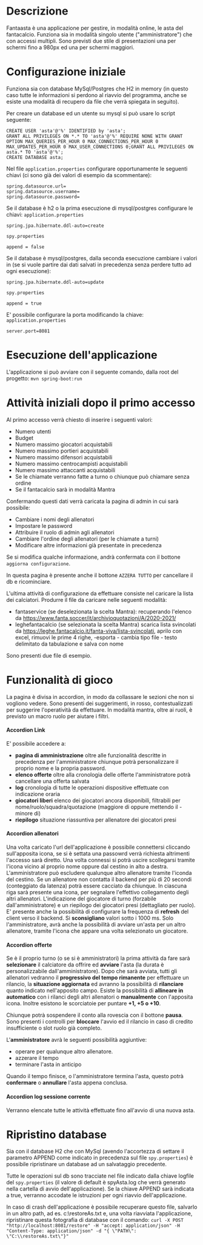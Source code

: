 # Descrizione
Fantaasta è una applicazione per gestire, in modalità online, le asta del fantacalcio. Funziona sia in modalità singolo utente ("amministratore") che con accessi multipli. Sono previsti due stile di presentazioni una per schermi fino a 980px ed una per schermi maggiori.

# Configurazione iniziale
Funziona sia con database MySql/Postgres che H2 in memory (in questo caso tutte le informazioni si perdono al riavvio del programma, anche se esiste una modalità di recupero da file che verrà spiegata in seguito). 

Per creare un database ed un utente su mysql si può usare lo script seguente:
 	
~~~~
CREATE USER 'asta'@'%' IDENTIFIED by 'asta';
GRANT ALL PRIVILEGES ON *.* TO 'asta'@'%' REQUIRE NONE WITH GRANT OPTION MAX_QUERIES_PER_HOUR 0 MAX_CONNECTIONS_PER_HOUR 0 MAX_UPDATES_PER_HOUR 0 MAX_USER_CONNECTIONS 0;GRANT ALL PRIVILEGES ON asta.* TO 'asta'@'%';
CREATE DATABASE asta;
~~~~

Nel file `application.properties` configurare opportunamente le seguenti chiavi (ci sono già dei valori di esempio da scommentare):
~~~~
spring.datasource.url=
spring.datasource.username=
spring.datasource.password=
~~~~

Se il database è h2 o la prima esecuzione di mysql/postgres configurare le chiavi:
`application.properties`
~~~~
spring.jpa.hibernate.ddl-auto=create
~~~~
`spy.properties`
~~~~
append = false
~~~~

Se il database è mysql/postgres, dalla seconda esecuzione cambiare i valori in (se si vuole partire dai dati salvati in precedenza senza perdere tutto ad ogni esecuzione):
~~~~
spring.jpa.hibernate.ddl-auto=update
~~~~
`spy.properties`
~~~~
append = true
~~~~
E' possibile configurare la porta modificando la chiave:
`application.properties`
~~~~
server.port=8081
~~~~

# Esecuzione dell'applicazione
L'applicazione si può avviare con il seguente comando, dalla root del progetto:
`mvn spring-boot:run`

# Attività iniziali dopo il primo accesso
Al primo accesso verrà chiesto di inserire i seguenti valori:
* Numero utenti
* Budget
* Numero massimo giocatori acquistabili
* Numero massimo portieri acquistabili
* Numero massimo difensori acquistabili
* Numero massimo centrocampisti acquistabili
* Numero massimo attaccanti acquistabili
* Se le chiamate verranno fatte a turno o chiunque può chiamare senza ordine
* Se il fantacalcio sarà in modalità Mantra

Confermando questi dati verrà caricata la pagina di admin in cui sarà possibile:
* Cambiare i nomi degli allenatori
* Impostare le password
* Attribuire il ruolo di admin agli allenatori
* Cambiare l'ordine degli allenatori (per le chiamate a turni)
* Modificare altre informazioni già presentate in precedenza

Se si modifica qualche informazione, andrà confermata con il bottone `aggiorna configurazione`.

In questa pagina è presente anche il bottone `AZZERA TUTTO` per cancellare il db e ricominciare.

L'ultima attività di configurazione da effettuare consiste nel caricare la lista dei calciatori. Produrre il file da caricare nelle seguenti modalità:
* fantaservice (se deselezionata la scelta Mantra):
  recuperando l'elenco da https://www.fanta.soccer/it/archivioquotazioni/A/2020-2021/
* leghefantacalcio  (se selezionata la scelta Mantra)
scarica lista svincolati da https://leghe.fantacalcio.it/fanta-viva/lista-svincolati, aprilo con excel, rimuovi le prime 4 righe, -esporta - cambia tipo file - testo delimitato da tabulazione e salva con nome

Sono presenti due file di esempio.

# Funzionalità di gioco
La pagina è divisa in accordion, in modo da collassare le sezioni che non si vogliono vedere. Sono presenti dei suggerimenti, in rosso, contestualizzati per suggerire l'operatività da effettuare. In modalità mantra, oltre ai ruoli, è previsto un macro ruolo per aiutare i filtri.

#### Accordion Link
E' possibile accedere a:
* **pagina di amministrazione** oltre alle funzionalità descritte in precedenza per l'amministratore chiunque potrà personalizzare il proprio nome e la propria password.
* **elenco offerte** oltre alla cronologia delle offerte l'amministratore potrà cancellare una offerta salvata
* **log** cronologia di tutte le operazioni dispositive effettuate con indicazione oraria
* **giocatori liberi** elenco dei giocatori ancora disponibili, filtrabili per nome/ruolo/squadra/quotazione (maggiore di oppure mettendo il - minore di)
* **riepilogo** situazione riassuntiva per allenatore dei giocatori presi

#### Accordion allenatori
Una volta caricato l'url dell'applicazione è possibile connettersi cliccando sull'apposita icona, se si è settata una passowrd verrà richiesta altrimenti l'accesso sarà diretto.
Una volta connessi si potrà uscire scollegarsi tramite l'icona vicino al proprio nome oppure dal cestino in alto a destra. L'amministratore può escludere qualunque altro allenatore tramite l'iconda del cestino. Se un allenatore non contatta il backend per più di 20 secondi (conteggiato da latenza) potrà essere cacciato da chiunque.
In ciascuna riga sarà presente una icona, per segnalare l'effettivo collegamento degli altri allenatori. L'indicazione del giocatore di turno (forzabile dall'amministratore) e un riepilogo dei giocatori presi (dettagliato per ruolo).
E' presente anche la possibilità di configurare la frequenza di **refresh** del client verso il backend. Si **sconsigliano** valori sotto i 1000 ms.
Solo l'amministratore, avrà anche la possibilità di avviare un'asta per un altro allenatore, tramite l'icona che appare una volta selezionato un giocatore.

#### Accordion offerte
Se è il proprio turno (o se si è amministratori) la prima attività da fare sarà **selezionare** il calciatore da offrire ed **avviare** l'asta (la durata è personalizzabile dall'amministratore). Dopo che sarà avviata, tutti gli allenatori vedranno il **progressivo del tempo rimanente** per effettuare un rilancio, la **situazione aggiornata** ed avranno la possibilità di **rilanciare** quanto indicato nell'apposito campo. Esiste la possibilità di **allineare in automatico** con i rilanci degli altri allenatori o **manualmente** con l'apposita icona. Inoltre esistono le scorciatoie per puntare **+1, +5 o +10**. 

Chiunque potrà sospendere il conto alla rovescia con il bottone **pausa**.
Sono presenti i controlli per **bloccare** l'avvio ed il rilancio in caso di credito insufficiente o slot ruolo già completo.

L'**amministratore** avrà le seguenti possibilità aggiuntive:
* operare per qualunque altro allenatore.
* azzerare il tempo
* terminare l'asta in anticipo

Quando il tempo finisce, o l'amministratore termina l'asta, questo potrà **confermare** o **annullare** l'asta appena conclusa.

#### Accordion log sessione corrente
Verranno elencate tutte le attività effettuate fino all'avvio di una nuova asta.

# Ripristino database
Sia con il database H2 che con MySql (avendo l'accortezza di settare il parametro APPEND come indicato in precedenza sul file `spy.properties`) è possibile ripristinare un database ad un salvataggio precedente.

Tutte le operazioni sul db sono tracciate nel file indicato dalla chiave logfile del `spy.properties` (il valore di default è spyAsta.log che verrà generato nella cartella di avvio dell'applicazione).
Se la chiave APPEND sarà indicata a true, verranno accodate le istruzioni per ogni riavvio dell'applicazione.

In caso di crash dell'applicazione è possibile recuperare questo file, salvarlo in un altro path, ad es. c:\restoreAs.txt e, una volta riavviata l'applicazione, ripristinare questa fotografia di database con il comando:
`curl -X POST "http://localhost:8081/restore" -H "accept: application/json" -H "Content-Type: application/json" -d "{ \"PATH\": \"C:\\restoreAs.txt\"}"`

